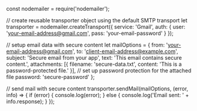 const nodemailer = require('nodemailer');

// create reusable transporter object using the default SMTP transport
let transporter = nodemailer.createTransport({
    service: 'Gmail',
    auth: {
        user: 'your-email-address@gmail.com',
        pass: 'your-email-password'
    }
});

// setup email data with secure content
let mailOptions = {
    from: 'your-email-address@gmail.com',
    to: 'client-email-address@example.com',
    subject: 'Secure email from your app',
    text: 'This email contains secure content.',
    attachments: [{
        filename: 'secure-data.txt',
        content: 'This is a password-protected file.'
    }],
    // set up password protection for the attached file
    password: 'secure-password'
};

// send mail with secure content
transporter.sendMail(mailOptions, (error, info) => {
    if (error) {
        console.log(error);
    } else {
        console.log('Email sent: ' + info.response);
    }
});
